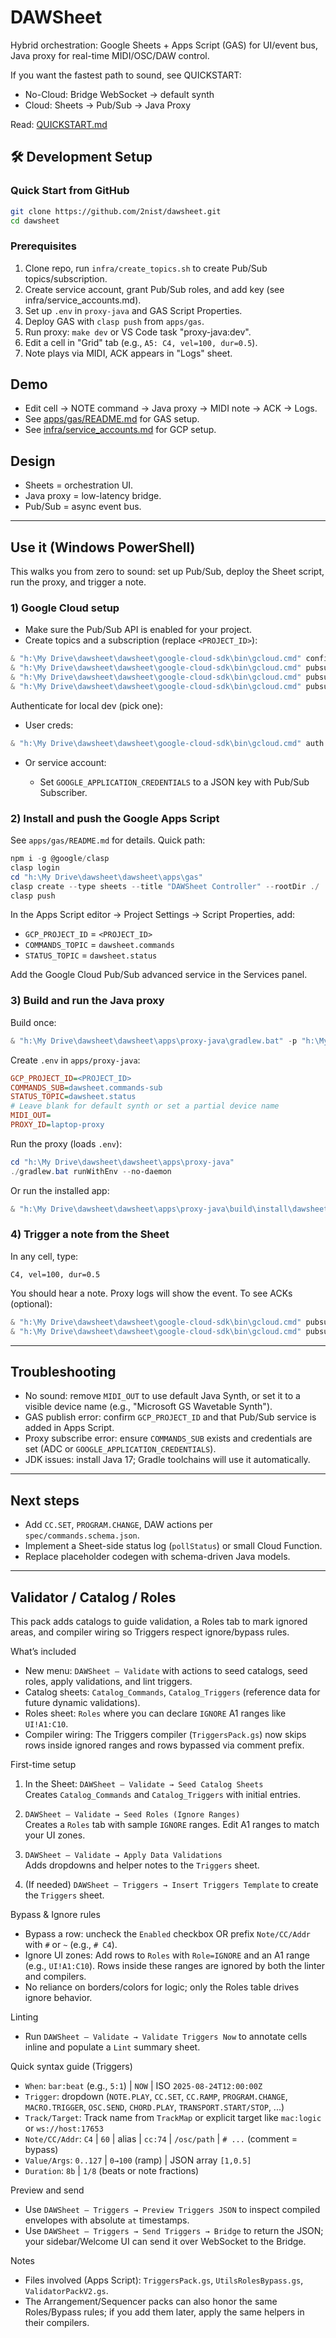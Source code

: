 # DAWSheet

Hybrid orchestration: Google Sheets + Apps Script (GAS) for UI/event bus, Java proxy for real-time MIDI/OSC/DAW control.

If you want the fastest path to sound, see QUICKSTART:

- No-Cloud: Bridge WebSocket → default synth
- Cloud: Sheets → Pub/Sub → Java Proxy

Read: [QUICKSTART.md](./QUICKSTART.md)

## 🛠️ Development Setup

### Quick Start from GitHub

```bash
git clone https://github.com/2nist/dawsheet.git
cd dawsheet
```

### Prerequisites

1. Clone repo, run `infra/create_topics.sh` to create Pub/Sub topics/subscription.
2. Create service account, grant Pub/Sub roles, and add key (see infra/service_accounts.md).
3. Set up `.env` in `proxy-java` and GAS Script Properties.
4. Deploy GAS with `clasp push` from `apps/gas`.
5. Run proxy: `make dev` or VS Code task "proxy-java:dev".
6. Edit a cell in "Grid" tab (e.g., `A5: C4, vel=100, dur=0.5`).
7. Note plays via MIDI, ACK appears in "Logs" sheet.

## Demo

-   Edit cell → NOTE command → Java proxy → MIDI note → ACK → Logs.
-   See [apps/gas/README.md](apps/gas/README.md) for GAS setup.
- See [infra/service_accounts.md](infra/service_accounts.md) for GCP setup.

## Design

- Sheets = orchestration UI.
- Java proxy = low-latency bridge.
- Pub/Sub = async event bus.

---

## Use it (Windows PowerShell)

This walks you from zero to sound: set up Pub/Sub, deploy the Sheet script, run the proxy, and trigger a note.

### 1) Google Cloud setup

- Make sure the Pub/Sub API is enabled for your project.
- Create topics and a subscription (replace `<PROJECT_ID>`):

```powershell
& "h:\My Drive\dawsheet\dawsheet\google-cloud-sdk\bin\gcloud.cmd" config set project <PROJECT_ID>
& "h:\My Drive\dawsheet\dawsheet\google-cloud-sdk\bin\gcloud.cmd" pubsub topics create dawsheet.commands
& "h:\My Drive\dawsheet\dawsheet\google-cloud-sdk\bin\gcloud.cmd" pubsub topics create dawsheet.status
& "h:\My Drive\dawsheet\dawsheet\google-cloud-sdk\bin\gcloud.cmd" pubsub subscriptions create dawsheet.commands-sub --topic dawsheet.commands
```

Authenticate for local dev (pick one):

- User creds:

```powershell
& "h:\My Drive\dawsheet\dawsheet\google-cloud-sdk\bin\gcloud.cmd" auth application-default login
```

- Or service account:

	- Set `GOOGLE_APPLICATION_CREDENTIALS` to a JSON key with Pub/Sub Subscriber.

### 2) Install and push the Google Apps Script

See `apps/gas/README.md` for details. Quick path:

```powershell
npm i -g @google/clasp
clasp login
cd "h:\My Drive\dawsheet\dawsheet\apps\gas"
clasp create --type sheets --title "DAWSheet Controller" --rootDir ./
clasp push
```

In the Apps Script editor → Project Settings → Script Properties, add:

- `GCP_PROJECT_ID` = `<PROJECT_ID>`
- `COMMANDS_TOPIC` = `dawsheet.commands`
- `STATUS_TOPIC` = `dawsheet.status`

Add the Google Cloud Pub/Sub advanced service in the Services panel.

### 3) Build and run the Java proxy

Build once:

```powershell
& "h:\My Drive\dawsheet\dawsheet\apps\proxy-java\gradlew.bat" -p "h:\My Drive\dawsheet\dawsheet\apps\proxy-java" clean test installDist --no-daemon
```

Create `.env` in `apps/proxy-java`:

```ini
GCP_PROJECT_ID=<PROJECT_ID>
COMMANDS_SUB=dawsheet.commands-sub
STATUS_TOPIC=dawsheet.status
# Leave blank for default synth or set a partial device name
MIDI_OUT=
PROXY_ID=laptop-proxy
```

Run the proxy (loads `.env`):

```powershell
cd "h:\My Drive\dawsheet\dawsheet\apps\proxy-java"
./gradlew.bat runWithEnv --no-daemon
```

Or run the installed app:

```powershell
& "h:\My Drive\dawsheet\dawsheet\apps\proxy-java\build\install\dawsheet-proxy\bin\dawsheet-proxy.bat"
```

### 4) Trigger a note from the Sheet

In any cell, type:

```text
C4, vel=100, dur=0.5
```

You should hear a note. Proxy logs will show the event. To see ACKs (optional):

```powershell
& "h:\My Drive\dawsheet\dawsheet\google-cloud-sdk\bin\gcloud.cmd" pubsub subscriptions create status-sub --topic dawsheet.status
& "h:\My Drive\dawsheet\dawsheet\google-cloud-sdk\bin\gcloud.cmd" pubsub subscriptions pull status-sub --auto-ack --limit=10
```

---

## Troubleshooting

- No sound: remove `MIDI_OUT` to use default Java Synth, or set it to a visible device name (e.g., "Microsoft GS Wavetable Synth").
- GAS publish error: confirm `GCP_PROJECT_ID` and that Pub/Sub service is added in Apps Script.
- Proxy subscribe error: ensure `COMMANDS_SUB` exists and credentials are set (ADC or `GOOGLE_APPLICATION_CREDENTIALS`).
- JDK issues: install Java 17; Gradle toolchains will use it automatically.

---

## Next steps

- Add `CC.SET`, `PROGRAM.CHANGE`, DAW actions per `spec/commands.schema.json`.
- Implement a Sheet-side status log (`pollStatus`) or small Cloud Function.
- Replace placeholder codegen with schema-driven Java models.

---

## Validator / Catalog / Roles

This pack adds catalogs to guide validation, a Roles tab to mark ignored areas, and compiler wiring so Triggers respect ignore/bypass rules.

What’s included

- New menu: `DAWSheet — Validate` with actions to seed catalogs, seed roles, apply validations, and lint triggers.
- Catalog sheets: `Catalog_Commands`, `Catalog_Triggers` (reference data for future dynamic validations).
- Roles sheet: `Roles` where you can declare `IGNORE` A1 ranges like `UI!A1:C10`.
- Compiler wiring: The Triggers compiler (`TriggersPack.gs`) now skips rows inside ignored ranges and rows bypassed via comment prefix.

First-time setup

1) In the Sheet: `DAWSheet — Validate → Seed Catalog Sheets`  
	Creates `Catalog_Commands` and `Catalog_Triggers` with initial entries.

2) `DAWSheet — Validate → Seed Roles (Ignore Ranges)`  
	Creates a `Roles` tab with sample `IGNORE` ranges. Edit A1 ranges to match your UI zones.

3) `DAWSheet — Validate → Apply Data Validations`  
	Adds dropdowns and helper notes to the `Triggers` sheet.

4) (If needed) `DAWSheet — Triggers → Insert Triggers Template` to create the `Triggers` sheet.

Bypass & Ignore rules

- Bypass a row: uncheck the `Enabled` checkbox OR prefix `Note/CC/Addr` with `#` or `~` (e.g., `# C4`).
- Ignore UI zones: Add rows to `Roles` with `Role=IGNORE` and an A1 range (e.g., `UI!A1:C10`). Rows inside these ranges are ignored by both the linter and compilers.
- No reliance on borders/colors for logic; only the Roles table drives ignore behavior.

Linting

- Run `DAWSheet — Validate → Validate Triggers Now` to annotate cells inline and populate a `Lint` summary sheet.

Quick syntax guide (Triggers)

- `When`: `bar:beat` (e.g., `5:1`) | `NOW` | ISO `2025-08-24T12:00:00Z`
- `Trigger`: dropdown (`NOTE.PLAY`, `CC.SET`, `CC.RAMP`, `PROGRAM.CHANGE`, `MACRO.TRIGGER`, `OSC.SEND`, `CHORD.PLAY`, `TRANSPORT.START/STOP`, ...)
- `Track/Target`: Track name from `TrackMap` or explicit target like `mac:logic` or `ws://host:17653`
- `Note/CC/Addr`: `C4` | `60` | alias | `cc:74` | `/osc/path` | `# ...` (comment = bypass)
- `Value/Args`: `0..127` | `0→100` (ramp) | JSON array `[1,0.5]`
- `Duration`: `8b` | `1/8` (beats or note fractions)

Preview and send

- Use `DAWSheet — Triggers → Preview Triggers JSON` to inspect compiled envelopes with absolute `at` timestamps.
- Use `DAWSheet — Triggers → Send Triggers → Bridge` to return the JSON; your sidebar/Welcome UI can send it over WebSocket to the Bridge.

Notes

- Files involved (Apps Script): `TriggersPack.gs`, `UtilsRolesBypass.gs`, `ValidatorPackV2.gs`.
- The Arrangement/Sequencer packs can also honor the same Roles/Bypass rules; if you add them later, apply the same helpers in their compilers.
